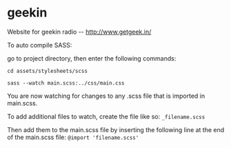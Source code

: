 # geekin
Website for geekin radio -- http://www.getgeek.in/

To auto compile SASS:

go to project directory, then enter the following commands:

`cd assets/stylesheets/scss`

`sass --watch main.scss:../css/main.css`

You are now watching for changes to any .scss file that is imported in main.scss.

To add additional files to watch, create the file like so: `_filename.scss`

Then add them to the main.scss file by inserting the following line at the end of the main.scss file: `@import 'filename.scss'`
